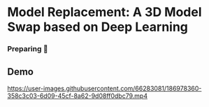 # Model Replacement: A 3D Model Swap based on Deep Learning

### Preparing 🚧

## Demo


https://user-images.githubusercontent.com/66283081/186978360-358c3c03-6d09-45cf-8a62-9d08ff0dbc79.mp4

